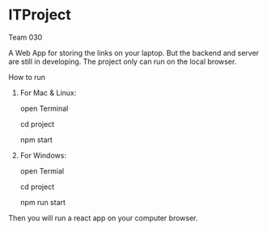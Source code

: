 # ITProject
Team 030

A Web App for storing the links on your laptop. But the backend and server are still in developing. The project only can run on the local browser. 


How to run

1. For Mac & Linux: 
    
    open Terminal

    cd project
    
    npm start

2. For Windows: 

    open Termial 
    
    cd project 
    
    npm run start 

Then you will run a react app on your computer browser.

